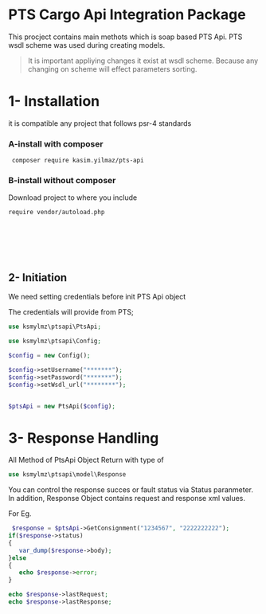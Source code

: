 PTS Cargo Api Integration Package
=================================

This procject contains main methots which is soap based PTS Api. 
PTS wsdl scheme was used during creating models. 
> It is important appliying changes it exist at wsdl scheme. Because any changing on scheme will effect parameters sorting.


# 1- Installation

it is compatible any project that follows psr-4 standards 

### A-install with composer 
````
 composer require kasim.yilmaz/pts-api
 ````

### B-install without composer

 Download project to where you include

````
require vendor/autoload.php
````

<br/>
<br/>
<br/>
<br/>

## 2- Initiation

We need setting credentials before init PTS Api object

The credentials will provide from PTS;

````php 
use ksmylmz\ptsapi\PtsApi;

use ksmylmz\ptsapi\Config;

$config = new Config();

$config->setUsername("*******");
$config->setPassword("*******");
$config->setWsdl_url("********");


$ptsApi = new PtsApi($config);
````

# 3- Response Handling 

All Method of PtsApi Object Return with type of 
````php 
use ksmylmz\ptsapi\model\Response
````
You can control the response  succes or fault status via Status paranmeter.
In addition, Response Object contains request and response xml values.

For Eg.
````php
 $response = $ptsApi->GetConsignment("1234567", "2222222222");
if($response->status)
{
   var_dump($response->body);
}else
{
   echo $response->error;
}

echo $response->lastRequest;
echo $response->lastResponse;
````

